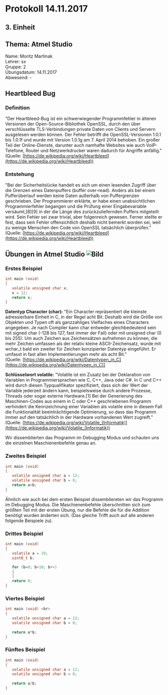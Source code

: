 # Protokoll 14.11.2017  

## 3. Einheit  

## Thema: Atmel Studio

Name: Moritz Martinak  
Lehrer: sx  
Gruppe: 2  
Übungsdatum: 14.11.2017  
Abwesend: -  

## Heartbleed Bug  
### Definition  
"Der Heartbleed-Bug ist ein schwerwiegender Programmfehler in älteren Versionen der Open-Source-Bibliothek OpenSSL, durch den über verschlüsselte TLS-Verbindungen private Daten von Clients und Servern ausgelesen werden können. Der Fehler betrifft die OpenSSL-Versionen 1.0.1 bis 1.0.1f und wurde mit Version 1.0.1g am 7. April 2014 behoben. Ein großer Teil der Online-Dienste, darunter auch namhafte Websites wie auch VoIP-Telefone, Router und Netzwerkdrucker waren dadurch für Angriffe anfällig."  
(Quelle: [https://de.wikipedia.org/wiki/Heartbleed](https://de.wikipedia.org/wiki/Heartbleed))    
### Entstehung  
"Bei der Sicherheitslücke handelt es sich um einen lesenden Zugriff über die Grenzen eines Datenpuffers (buffer over-read). Anders als bei einem Pufferüberlauf werden keine Daten außerhalb von Puffergrenzen geschrieben. Der Programmierer erklärte, er habe einen unabsichtlichen Programmierfehler begangen und die Prüfung einer Eingabevariable versäumt,[8][9] in der die Länge des zurückzuliefernden Puffers mitgeteilt wird. Sein Fehler sei zwar trivial, aber folgenreich gewesen. Ferner stellte er fest, dass sein Fehler offensichtlich deshalb nicht bemerkt worden sei, weil zu wenige Menschen den Code von OpenSSL tatsächlich überprüfen."  
(Quelle: [https://de.wikipedia.org/wiki/Heartbleed](https://de.wikipedia.org/wiki/Heartbleed))    
## Übungen in Atmel Studio  ![Bild]( m14-la1-sx/marmom13/Atmel_studio.jpg )
### Erstes Beispiel  

```c
int main (void)  
{  
   volatile unsigned char x;  
   x = 12;  
   return x;  
} 
```  
__Datentyp Character (char):__ "Ein Character repräsentiert die kleinste adressierbare Einheit in C, in der Regel acht Bit. Deshalb wird die Größe von Objekten und Typen oft als ganzzahliges Vielfaches eines Characters angegeben. Je nach Compiler kann char entweder gleichbedeutend sein mit signed char (-128 bis 127, fast immer der Fall) oder mit unsigned char (0 bis 255). Um auch Zeichen aus Zeichensätzen aufnehmen zu können, die mehr Zeichen umfassen als der relativ kleine ASCII-Zeichensatz, wurde mit wchar_t bald ein zweiter für Zeichen konzipierter Datentyp eingeführt. Er umfasst in fast allen Implementierungen mehr als acht Bit."  
(Quelle: [https://de.wikipedia.org/wiki/Datentypen_in_C](https://de.wikipedia.org/wiki/Datentypen_in_C))    

__Schlüsselwort volatile:__ "Volatile ist ein Zusatz bei der Deklaration von Variablen in Programmiersprachen wie C, C++, Java oder C#.
In C und C++ wird durch diesen Typqualifikator spezifiziert, dass sich der Wert der Variable jederzeit ändern kann, beispielsweise durch andere Prozesse, Threads oder sogar externe Hardware.[1] Bei der Generierung des Maschinen-Codes aus einem in C oder C++ geschriebenen Programm verhindert die Kennzeichnung einer Variablen als volatile eine in diesem Fall die Funktionalität beeinträchtigende Optimierung, so dass das Programm immer auf den tatsächlich in der Hardware vorhandenen Wert zugreift." (Quelle: [https://de.wikipedia.org/wiki/Volatile_(Informatik)](https://de.wikipedia.org/wiki/Volatile_(Informatik))  

Wir dissemblierten das Programm im Debugging Modus und schauten uns die einzelnen Maschienenbefehle genau an.    

### Zweites Beispiel  

```c
int main (void)  
{  
   volatile unsigned char a = 12;  
   volatile unsigned char b = 8;  
   return a+b;  
} 
```
Ähnlich wie auch bei dem ersten Beispiel dissembliereten wir das Programm im Debugging Modus. Die Maschienenbefehle überschnitten sich zum größten Teil mit der ersten Übung, nur die Befehle die für die Addition benötigt wurden änderten sich. (Das gleiche Trifft auch auf alle anderen folgende Beispiele zu).   

### Drittes Beispiel  

```c
int main (void)  
{  
   volatile a = 10;  
   uint8_t b;  

   for (b=0; b<10; b++)  
   {  
   }  
   return 0;  
} 
```    

### Viertes Beispiel  

```c
int main (void) <br>
{  
   volatile unsigned char a = 12;  
   volatile unsigned char b = 8;  
	  
   return a*b;  
} 
```    

### Fünftes Beispiel  

```c
int main (void)  
{  
   volatile unsigned char a = 12;  
   volatile unsigned char b = 8;  
	
   return a/b;  
} 
```
